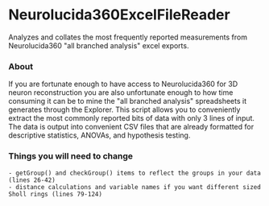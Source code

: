 # Neurolucida360ExcelFileReader
Analyzes and collates the most frequently reported measurements from Neurolucida360 "all branched analysis" excel exports.

### About
If you are fortunate enough to have access to Neurolucida360 for 3D neuron reconstruction you are also unfortunate enough to how time consuming it can be to mine the "all branched analysis" spreadsheets it generates through the Explorer. This script allows you to conveniently extract the most commonly reported bits of data with only 3 lines of input. The data is output into convenient CSV files that are already formatted for descriptive statistics, ANOVAs, and hypothesis testing.

### Things you will need to change

    - getGroup() and checkGroup() items to reflect the groups in your data (lines 26-42)
    - distance calculations and variable names if you want different sized Sholl rings (lines 79-124)

